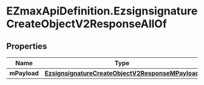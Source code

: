 # EZmaxApiDefinition.EzsignsignatureCreateObjectV2ResponseAllOf

## Properties

Name | Type | Description | Notes
------------ | ------------- | ------------- | -------------
**mPayload** | [**EzsignsignatureCreateObjectV2ResponseMPayload**](EzsignsignatureCreateObjectV2ResponseMPayload.md) |  | 


